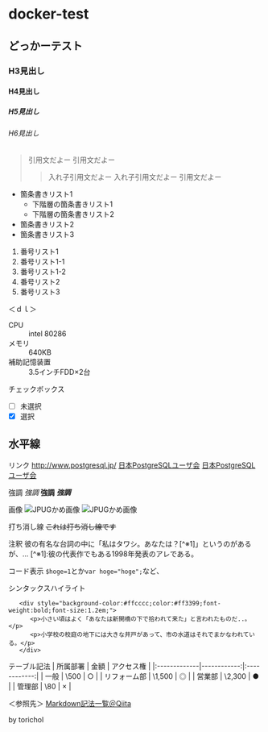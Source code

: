 # docker-test
## どっかーテスト
### H3見出し
#### H4見出し
##### H5見出し
###### H6見出し
  
> 引用文だよー
> 引用文だよー
>> 入れ子引用文だよー
>> 入れ子引用文だよー
> 引用文だよー
  
* 箇条書きリスト1
  * 下階層の箇条書きリスト1
  * 下階層の箇条書きリスト2
* 箇条書きリスト2
* 箇条書きリスト3
  
1. 番号リスト1
  1. 番号リスト1-1
  2. 番号リスト1-2
2. 番号リスト2
3. 番号リスト3
  
＜ｄｌ＞
<dl>
  <dt>CPU</dt>
  <dd>intel 80286</dd>
  <dt>メモリ</dt>
  <dd>640KB</dd>
  <dt>補助記憶装置</dt>
  <dd>3.5インチFDD×2台</dd>
</dl>
  
チェックボックス
- [ ] 未選択
- [x] 選択
  
水平線
---
  
リンク
<http://www.postgresql.jp/>
[日本PostgreSQLユーザ会](http://www.postgresql.jp/)
[日本PostgreSQLユーザ会](http://www.postgresql.jp/ "日本PostgreSQLユーザ会のサイトはこちら")
  
強調
*強調*
**強調**
***強調***
  
画像
![JPUGかめ画像](https://www.postgresql.jp/sites/default/files/2016-12/pgkameaoisen_0.png)
![JPUGかめ画像](https://www.postgresql.jp/sites/default/files/2016-12/pgkameaoisen_0.png "日本PostgreSQLユーザ会のマスコットのカメです")
  
打ち消し線
~~これは打ち消し線です~~
  
注釈
彼の有名な台詞の中に「私はタワシ。あなたは？\[^※1]」というのがあるが、...
\[^※1]:彼の代表作でもある1998年発表のアレである。
  
コード表示
`$hoge=1`とか`var hoge="hoge";`など、
  
シンタックスハイライト
```html:sample
   <div style="background-color:#ffcccc;color:#ff3399;font-weight:bold;font-size:1.2em;">
      <p>小さい頃はよく「あなたは新開橋の下で拾われて来た」と言われたものだ..。</p>
      <p>小学校の校庭の地下には大きな井戸があって、市の水道はそれでまかなわれている。</p>
   </div>
```
  
テーブル記法
| 所属部署     | 金額        | アクセス権   |
|:-------------|------------:|:------------:|
| 一般         |        \500 |      ○      |
| リフォーム部 |      \1,500 |      ◎      |
| 営業部       |      \2,300 |      ●      |
| 管理部       |         \80 |      ×      |

＜参照先＞
[Markdown記法一覧＠Qiita](https://qiita.com/oreo/items/82183bfbaac69971917f)

by torichol

